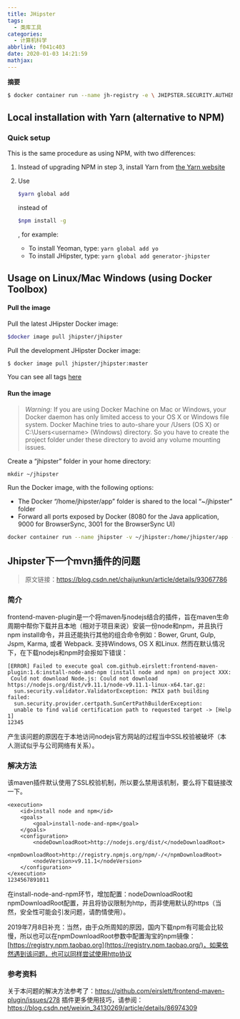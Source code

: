 ```yaml
---
title: JHipster
tags:
  - 类库工具
categories:
  - 计算机科学
abbrlink: f041c403
date: 2020-01-03 14:21:59
mathjax:
---
```

**摘要**
>

<!--more-->

```bash
$ docker container run --name jh-registry -e \ JHIPSTER.SECURITY.AUTHENTICATION.JWT.SECRET=dkk20dldkf0209342334 -d -p 8761:8761 jhipster/jhipster-registry
```



## Local installation with Yarn (alternative to NPM)

### Quick setup

This is the same procedure as using NPM, with two differences:

1. Instead of upgrading NPM in step 3, install Yarn from [the Yarn website](https://yarnpkg.com/en/docs/install)

2. Use

   ```bash
   $yarn global add
   ```

   instead of

    

   ```bash
   $npm install -g
   ```

   , for example:

   - To install Yeoman, type: `yarn global add yo`
   - To install JHipster, type: `yarn global add generator-jhipster`



## Usage on Linux/Mac Windows (using Docker Toolbox)

#### Pull the image

Pull the latest JHipster Docker image:

```bash
$docker image pull jhipster/jhipster
```

Pull the development JHipster Docker image:

```bash
$ docker image pull jhipster/jhipster:master
```

You can see all tags [here](https://hub.docker.com/r/jhipster/jhipster/tags/)

#### Run the image

> *Warning:* If you are using Docker Machine on Mac or Windows, your Docker daemon has only limited access to your OS X or Windows file system. Docker Machine tries to auto-share your /Users (OS X) or C:\Users\<username> (Windows) directory. So you have to create the project folder under these directory to avoid any volume mounting issues.

Create a “jhipster” folder in your home directory:

```
mkdir ~/jhipster
```

Run the Docker image, with the following options:

- The Docker “/home/jhipster/app” folder is shared to the local “~/jhipster” folder
- Forward all ports exposed by Docker (8080 for the Java application, 9000 for BrowserSync, 3001 for the BrowserSync UI)

```bash
docker container run --name jhipster -v ~/jhipster:/home/jhipster/app -v ~/.m2:/home/jhipster/.m2 -p 8080:8080 -p 9000:9000 -p 3001:3001 -d -t jhipster/jhipster
```



## Jhipster下一个mvn插件的问题

> 原文链接：https://blog.csdn.net/chaijunkun/article/details/93067786

### 简介

frontend-maven-plugin是一个将maven与nodejs结合的插件，旨在maven生命周期中帮你下载并且本地（相对于项目来说）安装一份node和npm，并且执行npm install命令，并且还能执行其他的组合命令例如：Bower, Grunt, Gulp, Jspm, Karma, 或者 Webpack. 支持Windows, OS X 和Linux. 然而在默认情况下，在下载nodejs和npm时会报如下错误：

```
[ERROR] Failed to execute goal com.github.eirslett:frontend-maven-plugin:1.6:install-node-and-npm (install node and npm) on project XXX:
 Could not download Node.js: Could not download https://nodejs.org/dist/v9.11.1/node-v9.11.1-linux-x64.tar.gz:
  sun.security.validator.ValidatorException: PKIX path building failed: 
  sun.security.provider.certpath.SunCertPathBuilderException:
  unable to find valid certification path to requested target -> [Help 1]
12345
```

产生该问题的原因在于本地访问nodejs官方网站的过程当中SSL校验被破坏（本人测试似乎与公司网络有关系）。

### 解决方法

该maven插件默认使用了SSL校验机制，所以要么禁用该机制，要么将下载链接改一下。

```
<execution>
	<id>install node and npm</id>
	<goals>
		<goal>install-node-and-npm</goal>
	</goals>
	<configuration>
		<nodeDownloadRoot>http://nodejs.org/dist/</nodeDownloadRoot>
		<npmDownloadRoot>http://registry.npmjs.org/npm/-/</npmDownloadRoot>
		<nodeVersion>v9.11.1</nodeVersion>
	</configuration>
</execution>
1234567891011
```

在install-node-and-npm环节，增加配置：nodeDownloadRoot和npmDownloadRoot配置，并且将协议限制为http，而非使用默认的https（当然，安全性可能会引发问题，请酌情使用）。

2019年7月8日补充：当然，由于众所周知的原因，国内下载npm有可能会比较慢，所以也可以在npmDownloadRoot参数中配置淘宝的npm镜像：[https://registry.npm.taobao.org](https://registry.npm.taobao.org/)，如果依然遇到该问题，也可以同样尝试使用http协议

### 参考资料

关于本问题的解决方法参考了：https://github.com/eirslett/frontend-maven-plugin/issues/278
插件更多使用技巧，请参阅：https://blog.csdn.net/weixin_34130269/article/details/86974309

 